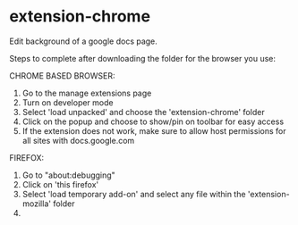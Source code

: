 # extension-chrome
Edit background of a google docs page.


Steps to complete after downloading the folder for the browser you use:

CHROME BASED BROWSER:
1) Go to the manage extensions page
2) Turn on developer mode
3) Select 'load unpacked' and choose the 'extension-chrome' folder
4) Click on the popup and choose to show/pin on toolbar for easy access
5) If the extension does not work, make sure to allow host permissions for all sites with docs.google.com

FIREFOX:
1) Go to "about:debugging"
2) Click on 'this firefox'
3) Select 'load temporary add-on' and select any file within the 'extension-mozilla' folder
4) 

